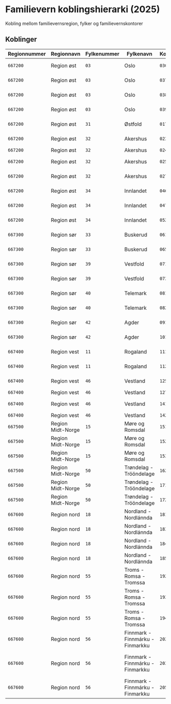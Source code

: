 # Familievern koblingshierarki (2025)

Kobling mellom familievernsregion, fylker og familievernskontorer

## Koblinger

| Regionnummer | Regionnavn | Fylkenummer | Fylkenavn | Kontornummer | Kontornavn |
|--------------|------------|-------------|-----------|--------------|------------|
| `667200` | Region øst | `03` | Oslo | `030` | Familiekontoret Oslo Nord |
| `667200` | Region øst | `03` | Oslo | `037` | Familievernkontoret Homansbyen |
| `667200` | Region øst | `03` | Oslo | `038` | Familievernkontoret Enerhaugen |
| `667200` | Region øst | `03` | Oslo | `039` | Familievernkontoret Chrisiania |
| `667200` | Region øst | `31` | Østfold | `017` | Familievernkontoret Østfold |
| `667200` | Region øst | `32` | Akershus | `023` | Familievernkontoret Asker Bærum |
| `667200` | Region øst | `32` | Akershus | `024` | Familievernkontoret Follo |
| `667200` | Region øst | `32` | Akershus | `025` | Familievernkontoret Nedre Romerike |
| `667200` | Region øst | `32` | Akershus | `027` | Familievernkontoret Øvre Romerike Glåmdal |
| `667200` | Region øst | `34` | Innlandet | `046` | Familievernkontoret Innlandet vest |
| `667200` | Region øst | `34` | Innlandet | `047` | Familievernkontoret Innlandet øst |
| `667200` | Region øst | `34` | Innlandet | `052` | Familievernkontoret Otta SKF |
| `667300` | Region sør | `33` | Buskerud | `061` | Familievernkontoret i Buskerud |
| `667300` | Region sør | `33` | Buskerud | `065` | Familievernkontoret Ringerike - Hallingdal |
| `667300` | Region sør | `39` | Vestfold | `071` | Familievernkontoret i Vestfold |
| `667300` | Region sør | `39` | Vestfold | `073` | Familievernkontoret i Søndre Vestfold |
| `667300` | Region sør | `40` | Telemark | `081` | Grenland familievernkontor |
| `667300` | Region sør | `40` | Telemark | `082` | Familiekontoret Øvre Telemark |
| `667300` | Region sør | `42` | Agder | `091` | Familievernkontoret i Arendal |
| `667300` | Region sør | `42` | Agder | `101` | Familiekontoret i Vest-Agder |
| `667400` | Region vest | `11` | Rogaland | `111` | Familievernkontoret i Sør-Rogaland |
| `667400` | Region vest | `11` | Rogaland | `112` | Familievernkontoret Haugalandet |
| `667400` | Region vest | `46` | Vestland | `125` | Bergen og omland familiekontor |
| `667400` | Region vest | `46` | Vestland | `127` | Bjørgvin familiekontor |
| `667400` | Region vest | `46` | Vestland | `141` | Familiekontora for Sunnfjord og Sogn |
| `667400` | Region vest | `46` | Vestland | `142` | Nordfjord familiekontor |
| `667500` | Region Midt-Norge | `15` | Møre og Romsdal | `151` | Familievernkontoret i Romsdal |
| `667500` | Region Midt-Norge | `15` | Møre og Romsdal | `152` | Familievernkontoret Sunnmøre |
| `667500` | Region Midt-Norge | `15` | Møre og Romsdal | `153` | Familievernkontoret Nordmøre |
| `667500` | Region Midt-Norge | `50` | Trøndelag - Trööndelage | `162` | Familiervernkontoret i Trondheim |
| `667500` | Region Midt-Norge | `50` | Trøndelag - Trööndelage | `171` | Familievernkontoret Innherred |
| `667500` | Region Midt-Norge | `50` | Trøndelag - Trööndelage | `172` | Familievernkontoret Namdalen |
| `667600` | Region nord | `18` | Nordland - Nordlánnda | `181` | Bodø familievernkontor |
| `667600` | Region nord | `18` | Nordland - Nordlánnda | `183` | Familievernkontoret i Mo i Rana |
| `667600` | Region nord | `18` | Nordland - Nordlánnda | `184` | Familievernkontoret i Mosjøen |
| `667600` | Region nord | `18` | Nordland - Nordlánnda | `185` | Lofoten og Vesterålen Familievernkontor |
| `667600` | Region nord | `55` | Troms - Romsa - Tromssa | `192` | Tromsø familievernkontor |
| `667600` | Region nord | `55` | Troms - Romsa - Tromssa | `193` | Finnsnes familievernkontor |
| `667600` | Region nord | `55` | Troms - Romsa - Tromssa | `194` | Harstad og Narvik familievernkontor |
| `667600` | Region nord | `56` | Finnmark - Finnmárku - Finmarkku | `202` | Familievernkontoret i Øst-Finnmark |
| `667600` | Region nord | `56` | Finnmark - Finnmárku - Finmarkku | `203` | Indre Finnmark familievernkontor - Sis Finnmarkku Bearassuojalanguovddas |
| `667600` | Region nord | `56` | Finnmark - Finnmárku - Finmarkku | `205` | Alta og Hammerfest familievernkontor |

